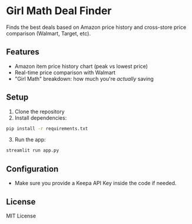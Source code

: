 # Girl Math Deal Finder

Finds the best deals based on Amazon price history and cross-store price comparison (Walmart, Target, etc).

## Features
- Amazon item price history chart (peak vs lowest price)
- Real-time price comparison with Walmart
- "Girl Math" breakdown: how much you're *actually* saving

## Setup
1. Clone the repository
2. Install dependencies:

```bash
pip install -r requirements.txt
```

3. Run the app:

```bash
streamlit run app.py
```

## Configuration
- Make sure you provide a Keepa API Key inside the code if needed.

## License
MIT License
